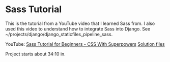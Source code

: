 # Sass Tutorial

This is the tutorial from a YouTube video that I learned Sass from.  I also used this video to understand how to integrate Sass into Django.  See ~/projects/django/django_staticfiles_pipeline_sass.

YouTube: [Sass Tutorial for Beginners - CSS With Superpowers](https://www.youtube.com/watch?v=_a5j7KoflTs)
[Solution files](https://github.com/codeSTACKr/portfolio-sass)

Project starts about 34:10 in.

